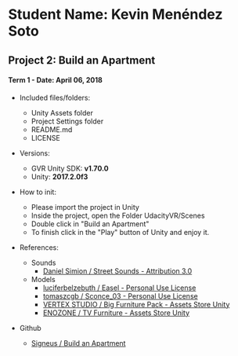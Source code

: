 # Student Name: Kevin Menéndez Soto
## Project 2: Build an Apartment
#### Term 1 - Date: April 06, 2018

- Included files/folders:
	- Unity Assets folder
	- Project Settings folder
	- README.md
	- LICENSE

- Versions:
	- GVR Unity SDK: **v1.70.0**
	- Unity: **2017.2.0f3**

- How to init:
	- Please import the project in Unity
	- Inside the project, open the Folder UdacityVR/Scenes
	- Double click in "Build an Apartment"
	- To finish click in the "Play" button of Unity and enjoy it.
	
- References:
	- Sounds
		- [Daniel Simion / Street Sounds - Attribution 3.0](http://soundbible.com/2175-Street.html)
	- Models
		- [luciferbelzebuth / Easel - Personal Use License](https://free3d.com/3d-model/easel--10466.html)
		- [tomaszcgb / Sconce_03 - Personal Use License](https://free3d.com/3d-model/lampsconce-03-43588.html)
		- [VERTEX STUDIO / Big Furniture Pack - Assets Store Unity](https://assetstore.unity.com/packages/3d/props/furniture/big-furniture-pack-7717)
		- [ENOZONE / TV Furniture - Assets Store Unity](https://assetstore.unity.com/packages/3d/props/electronics/tv-furniture-60122)
	
- Github
	- [Signeus / Build an Apartment](https://github.com/signeus/vrnd-build-an-apartment-by-kevin-menendez-soto)